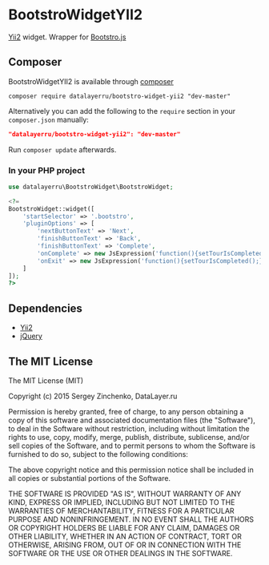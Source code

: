 # BootstroWidgetYII2
[Yii2](http://www.yiiframework.com/) widget. Wrapper for [Bootstro.js](http://clu3.github.io/bootstro.js/)

## Composer

BootstroWidgetYII2 is available through [composer](https://getcomposer.org/)

    composer require datalayerru/bootstro-widget-yii2 "dev-master"
  
Alternatively you can add the following to the `require` section in your `composer.json` manually:

```json
"datalayerru/bootstro-widget-yii2": "dev-master"
```

Run `composer update` afterwards.

### In your PHP project
```php
use datalayerru\BootstroWidget\BootstroWidget;

<?=
BootstroWidget::widget([
    'startSelector' => '.bootstro',
    'pluginOptions' => [
        'nextButtonText' => 'Next',
        'finishButtonText' => 'Back',
        'finishButtonText' => 'Complete',
        'onComplete' => new JsExpression('function(){setTourIsCompleted();}'),
        'onExit' => new JsExpression('function(){setTourIsCompleted();}')
    ]
]);
?>
```

## Dependencies
- [Yii2](http://www.yiiframework.com/)
- [jQuery](http://jquery.com/)

## The MIT License

The MIT License (MIT)

Copyright (c) 2015 Sergey Zinchenko, DataLayer.ru

Permission is hereby granted, free of charge, to any person obtaining a copy
of this software and associated documentation files (the "Software"), to deal
in the Software without restriction, including without limitation the rights
to use, copy, modify, merge, publish, distribute, sublicense, and/or sell
copies of the Software, and to permit persons to whom the Software is
furnished to do so, subject to the following conditions:

The above copyright notice and this permission notice shall be included in all
copies or substantial portions of the Software.

THE SOFTWARE IS PROVIDED "AS IS", WITHOUT WARRANTY OF ANY KIND, EXPRESS OR
IMPLIED, INCLUDING BUT NOT LIMITED TO THE WARRANTIES OF MERCHANTABILITY,
FITNESS FOR A PARTICULAR PURPOSE AND NONINFRINGEMENT. IN NO EVENT SHALL THE
AUTHORS OR COPYRIGHT HOLDERS BE LIABLE FOR ANY CLAIM, DAMAGES OR OTHER
LIABILITY, WHETHER IN AN ACTION OF CONTRACT, TORT OR OTHERWISE, ARISING FROM,
OUT OF OR IN CONNECTION WITH THE SOFTWARE OR THE USE OR OTHER DEALINGS IN THE
SOFTWARE.